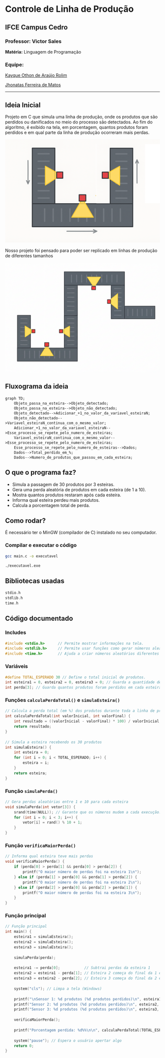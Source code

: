 # Controle de Linha de Produção

## IFCE Campus Cedro

### Professor: Victor Sales

**Matéria:** Linguagem de Programação

### Equipe:

[Kayque Othon de Araújo Rolim](https://github.com/othonkayque)

[Jhonatas Ferreira de Matos](https://github.com/jhonatasxp)

<hr>

## Ideia Inicial

Projeto em C que simula uma linha de produção, onde os produtos que são perdidos ou danificados no meio do processo são detectados. Ao fim do algoritmo, é exibido na tela, em porcentagem, quantos produtos foram perdidos e em qual parte da linha de produção ocorreram mais perdas.

![ideia-1](./imagens/ideia.png)

Nosso projeto foi pensado para poder ser replicado em linhas de produção de diferentes tamanhos

![ideia-2](./imagens/exemploGrandeEscala.png)


## Fluxograma da ideia

```mermaid
graph TD;
    Objeto_passa_na_esteira-->Objeto_detectado;
    Objeto_passa_na_esteira-->Objeto_não_detectado;
    Objeto_detectado-->Adicionar_+1_no_valor_da_variavel_esteiraN;
    Objeto_não_detectado-->Variavel_esteiraN_continua_com_o_mesmo_valor;
    Adicionar_+1_no_valor_da_variavel_esteiraN-->Esse_processo_se_repete_pelo_numero_de_esteiras;
    Variavel_esteiraN_continua_com_o_mesmo_valor-->Esse_processo_se_repete_pelo_numero_de_esteiras;
    Esse_processo_se_repete_pelo_numero_de_esteiras-->Dados;
    Dados-->Total_perdido_em_%;
    Dados-->Numero_de_produtos_que_passou_em_cada_esteira;
```

## O que o programa faz?

* Simula a passagem de 30 produtos por 3 esteiras.
* Gera uma perda aleatória de produtos em cada esteira (de 1 a 10).
* Mostra quantos produtos restaram após cada esteira.
* Informa qual esteira perdeu mais produtos.
* Calcula a porcentagem total de perda.

## Como rodar?

É necessário ter o MinGW (compilador de C) instalado no seu computador.

### Compilar e executar o código

```bash
gcc main.c -o executavel 
```
```bash
./executavel.exe
```

## Bibliotecas usadas

```c
stdio.h  
stdlib.h  
time.h
```

## Código documentado

### Includes

```c
#include <stdio.h>      // Permite mostrar informações na tela.
#include <stdlib.h>     // Permite usar funções como gerar números aleatórios.
#include <time.h>       // Ajuda a criar números aleatórios diferentes a cada vez.
```

### Variáveis

```c
#define TOTAL_ESPERADO 30 // Define o total inicial de produtos.
int esteira1 = 0, esteira2 = 0, esteira3 = 0; // Guarda a quantidade de produtos que passou em cada esteira.
int perda[3]; // Guarda quantos produtos foram perdidos em cada esteira.
```

### Funções `calculaPerdaTotal()` e `simulaEsteira()`

```c
// Calcula a perda total (em %) dos produtos durante toda a linha de produção
int calculaPerdaTotal(int valorInicial, int valorFinal) {
    int resultado = ((valorInicial - valorFinal) * 100) / valorInicial;
    return resultado;
}

// Simula a esteira recebendo os 30 produtos
int simulaEsteira() {
    int esteira = 0;
    for (int i = 0; i < TOTAL_ESPERADO; i++) {
        esteira = i;
    }
    return esteira;
}
```

### Função `simulaPerda()`

```c
// Gera perdas aleatórias entre 1 e 10 para cada esteira
void simulaPerda(int vetor[3]) {
    srand(time(NULL)); // Garante que os números mudem a cada execução.
    for (int i = 0; i < 3; i++) {
        vetor[i] = rand() % 10 + 1;
    }
}
```

### Função `verificaMaiorPerda()`

```c
// Informa qual esteira teve mais perdas
void verificaMaiorPerda() {
    if (perda[0] > perda[1] && perda[0] > perda[2]) {
        printf("O maior número de perdas foi na esteira 1\n");
    } else if (perda[1] > perda[0] && perda[1] > perda[2]) {
        printf("O maior número de perdas foi na esteira 2\n");
    } else if (perda[2] > perda[0] && perda[2] > perda[1]) {
        printf("O maior número de perdas foi na esteira 3\n");
    }
}
```

### Função principal

```c
// Função principal
int main() {
    esteira1 = simulaEsteira();
    esteira2 = simulaEsteira();
    esteira3 = simulaEsteira();

    simulaPerda(perda);

    esteira1 -= perda[0];           // Subtrai perdas da esteira 1
    esteira2 = esteira1 - perda[1]; // Esteira 2 começa do final da 1 e perde mais
    esteira3 = esteira2 - perda[2]; // Esteira 3 começa do final da 2 e perde mais

    system("cls"); // Limpa a tela (Windows)
    
    printf("\nSensor 1: %d produtos (%d produtos perdidos)\n", esteira1, perda[0]);
    printf("Sensor 2: %d produtos (%d produtos perdidos)\n", esteira2, perda[1]);
    printf("Sensor 3: %d produtos (%d produtos perdidos)\n", esteira3, perda[2]);

    verificaMaiorPerda();

    printf("Porcentagem perdida: %d%%\n\n", calculaPerdaTotal(TOTAL_ESPERADO, esteira3));

    system("pause"); // Espera o usuário apertar algo
    return 0;
}
```
